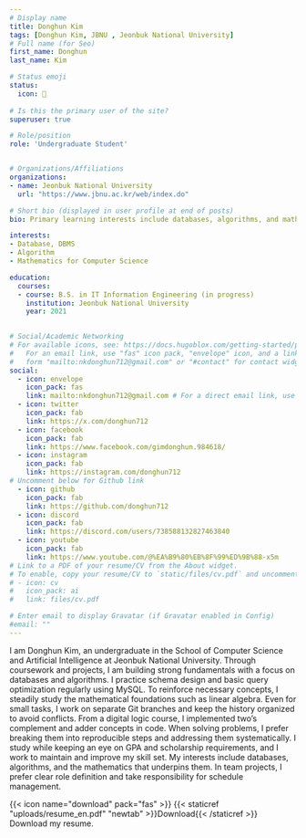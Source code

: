 ```yaml
---
# Display name
title: Donghun Kim
tags: [Donghun Kim, JBNU , Jeonbuk National University]
# Full name (for Seo)
first_name: Donghun
last_name: Kim

# Status emoji
status:
  icon: 🍴
   
# Is this the primary user of the site?
superuser: true

# Role/position
role: 'Undergraduate Student'


# Organizations/Affiliations
organizations:
- name: Jeonbuk National University
  url: "https://www.jbnu.ac.kr/web/index.do"

# Short bio (displayed in user profile at end of posts)
bio: Primary learning interests include databases, algorithms, and mathematics.

interests:
- Database, DBMS
- Algorithm
- Mathematics for Computer Science

education:
  courses:
  - course: B.S. in IT Information Engineering (in progress)
    institution: Jeonbuk National University
    year: 2021
  

# Social/Academic Networking
# For available icons, see: https://docs.hugoblox.com/getting-started/page-builder/#icons
#   For an email link, use "fas" icon pack, "envelope" icon, and a link in the
#   form "mailto:nkdonghun712@gmail.com" or "#contact" for contact widget.
social:
  - icon: envelope
    icon_pack: fas
    link: mailto:nkdonghun712@gmail.com # For a direct email link, use "mailto:nkdonghun712@gmail.com".
  - icon: twitter
    icon_pack: fab
    link: https://x.com/donghun712
  - icon: facebook
    icon_pack: fab
    link: https://www.facebook.com/gimdonghun.984618/
  - icon: instagram
    icon_pack: fab
    link: https://instagram.com/donghun712
# Uncomment below for Github link
  - icon: github
    icon_pack: fab
    link: https://github.com/donghun712
  - icon: discord
    icon_pack: fab
    link: https://discord.com/users/738588132827463840
  - icon: youtube
    icon_pack: fab
    link: https://www.youtube.com/@%EA%B9%80%EB%8F%99%ED%9B%88-x5m
# Link to a PDF of your resume/CV from the About widget.
# To enable, copy your resume/CV to `static/files/cv.pdf` and uncomment the lines below.
# - icon: cv
#   icon_pack: ai
#   link: files/cv.pdf

# Enter email to display Gravatar (if Gravatar enabled in Config)
#email: ""
---
```


I am Donghun Kim, an undergraduate in the School of Computer Science and Artificial Intelligence at Jeonbuk National University.
Through coursework and projects, I am building strong fundamentals with a focus on databases and algorithms.
I practice schema design and basic query optimization regularly using MySQL.
To reinforce necessary concepts, I steadily study the mathematical foundations such as linear algebra.
Even for small tasks, I work on separate Git branches and keep the history organized to avoid conflicts.
From a digital logic course, I implemented two’s complement and adder concepts in code.
When solving problems, I prefer breaking them into reproducible steps and addressing them systematically.
I study while keeping an eye on GPA and scholarship requirements, and I work to maintain and improve my skill set.
My interests include databases, algorithms, and the mathematics that underpins them.
In team projects, I prefer clear role definition and take responsibility for schedule management.

{{< icon name="download" pack="fas" >}} {{< staticref "uploads/resume_en.pdf" "newtab" >}}Download{{< /staticref >}} Download my resume.
